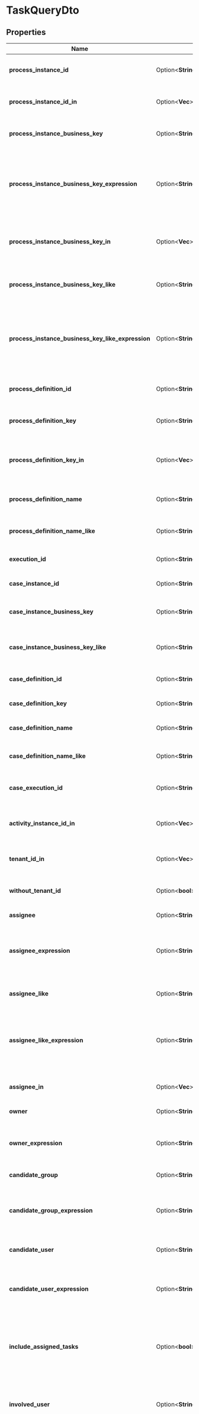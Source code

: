 # TaskQueryDto

## Properties

Name | Type | Description | Notes
------------ | ------------- | ------------- | -------------
**process_instance_id** | Option<**String**> | Restrict to tasks that belong to process instances with the given id. | [optional]
**process_instance_id_in** | Option<**Vec<String>**> | Restrict to tasks that belong to process instances with the given ids. | [optional]
**process_instance_business_key** | Option<**String**> | Restrict to tasks that belong to process instances with the given business key. | [optional]
**process_instance_business_key_expression** | Option<**String**> | Restrict to tasks that belong to process instances with the given business key which  is described by an expression. See the  [user guide](https://docs.camunda.org/manual/7.13/user-guide/process-engine/expression-language/#internal-context-functions) for more information on available functions. | [optional]
**process_instance_business_key_in** | Option<**Vec<String>**> | Restrict to tasks that belong to process instances with one of the give business keys.  The keys need to be in a comma-separated list. | [optional]
**process_instance_business_key_like** | Option<**String**> | Restrict to tasks that have a process instance business key that has the parameter  value as a substring. | [optional]
**process_instance_business_key_like_expression** | Option<**String**> | Restrict to tasks that have a process instance business key that has the parameter  value as a substring and is described by an expression. See the [user guide](https://docs.camunda.org/manual/7.13/user-guide/process-engine/expression-language/#internal-context-functions)  for more information on available functions. | [optional]
**process_definition_id** | Option<**String**> | Restrict to tasks that belong to a process definition with the given id. | [optional]
**process_definition_key** | Option<**String**> | Restrict to tasks that belong to a process definition with the given key. | [optional]
**process_definition_key_in** | Option<**Vec<String>**> | Restrict to tasks that belong to a process definition with one of the given keys. The  keys need to be in a comma-separated list. | [optional]
**process_definition_name** | Option<**String**> | Restrict to tasks that belong to a process definition with the given name. | [optional]
**process_definition_name_like** | Option<**String**> | Restrict to tasks that have a process definition name that has the parameter value as  a substring. | [optional]
**execution_id** | Option<**String**> | Restrict to tasks that belong to an execution with the given id. | [optional]
**case_instance_id** | Option<**String**> | Restrict to tasks that belong to case instances with the given id. | [optional]
**case_instance_business_key** | Option<**String**> | Restrict to tasks that belong to case instances with the given business key. | [optional]
**case_instance_business_key_like** | Option<**String**> | Restrict to tasks that have a case instance business key that has the parameter value  as a substring. | [optional]
**case_definition_id** | Option<**String**> | Restrict to tasks that belong to a case definition with the given id. | [optional]
**case_definition_key** | Option<**String**> | Restrict to tasks that belong to a case definition with the given key. | [optional]
**case_definition_name** | Option<**String**> | Restrict to tasks that belong to a case definition with the given name. | [optional]
**case_definition_name_like** | Option<**String**> | Restrict to tasks that have a case definition name that has the parameter value as a  substring. | [optional]
**case_execution_id** | Option<**String**> | Restrict to tasks that belong to a case execution with the given id. | [optional]
**activity_instance_id_in** | Option<**Vec<String>**> | Only include tasks which belong to one of the passed and comma-separated activity  instance ids. | [optional]
**tenant_id_in** | Option<**Vec<String>**> | Only include tasks which belong to one of the passed and comma-separated  tenant ids. | [optional]
**without_tenant_id** | Option<**bool**> | Only include tasks which belong to no tenant. Value may only be `true`,  as `false` is the default behavior. | [optional][default to false]
**assignee** | Option<**String**> | Restrict to tasks that the given user is assigned to. | [optional]
**assignee_expression** | Option<**String**> | Restrict to tasks that the user described by the given expression is assigned to. See the [user guide](https://docs.camunda.org/manual/7.13/user-guide/process-engine/expression-language/#internal-context-functions)  for more information on available functions. | [optional]
**assignee_like** | Option<**String**> | Restrict to tasks that have an assignee that has the parameter  value as a substring. | [optional]
**assignee_like_expression** | Option<**String**> | Restrict to tasks that have an assignee that has the parameter value described by the  given expression as a substring. See the  [user guide](https://docs.camunda.org/manual/7.13/user-guide/process-engine/expression-language/#internal-context-functions)  for more information on available functions. | [optional]
**assignee_in** | Option<**Vec<String>**> | Only include tasks which are assigned to one of the passed and comma-separated user ids. | [optional]
**owner** | Option<**String**> | Restrict to tasks that the given user owns. | [optional]
**owner_expression** | Option<**String**> | Restrict to tasks that the user described by the given expression owns. See the  [user guide](https://docs.camunda.org/manual/7.13/user-guide/process-engine/expression-language/#internal-context-functions)  for more information on available functions. | [optional]
**candidate_group** | Option<**String**> | Only include tasks that are offered to the given group. | [optional]
**candidate_group_expression** | Option<**String**> | Only include tasks that are offered to the group described by the given expression.  See the  [user guide](https://docs.camunda.org/manual/7.13/user-guide/process-engine/expression-language/#internal-context-functions)  for more information on available functions. | [optional]
**candidate_user** | Option<**String**> | Only include tasks that are offered to the given user or to one of his groups. | [optional]
**candidate_user_expression** | Option<**String**> | Only include tasks that are offered to the user described by the given expression.  See the  [user guide](https://docs.camunda.org/manual/7.13/user-guide/process-engine/expression-language/#internal-context-functions)  for more information on available functions. | [optional]
**include_assigned_tasks** | Option<**bool**> | Also include tasks that are assigned to users in candidate queries. Default is to only  include tasks that are not assigned to any user if you query by candidate user or group(s). | [optional][default to false]
**involved_user** | Option<**String**> | Only include tasks that the given user is involved in. A user is involved in a task if  an identity link exists between task and user (e.g., the user is the assignee). | [optional]
**involved_user_expression** | Option<**String**> | Only include tasks that the user described by the given expression is involved in. A user is involved in a task if an identity link exists between task and user (e.g., the user is the assignee). See the [user guide](https://docs.camunda.org/manual/7.13/user-guide/process-engine/expression-language/#internal-context-functions) for more information on available functions. | [optional]
**assigned** | Option<**bool**> | If set to `true`, restricts the query to all tasks that are assigned. | [optional][default to false]
**unassigned** | Option<**bool**> | If set to `true`, restricts the query to all tasks that are unassigned. | [optional][default to false]
**task_definition_key** | Option<**String**> | Restrict to tasks that have the given key. | [optional]
**task_definition_key_in** | Option<**Vec<String>**> | Restrict to tasks that have one of the given keys. The keys need to be in a comma-separated list. | [optional]
**task_definition_key_like** | Option<**String**> | Restrict to tasks that have a key that has the parameter value as a substring. | [optional]
**name** | Option<**String**> | Restrict to tasks that have the given name. | [optional]
**name_not_equal** | Option<**String**> | Restrict to tasks that do not have the given name. | [optional]
**name_like** | Option<**String**> | Restrict to tasks that have a name with the given parameter value as substring. | [optional]
**name_not_like** | Option<**String**> | Restrict to tasks that do not have a name with the given parameter value as substring. | [optional]
**description** | Option<**String**> | Restrict to tasks that have the given description. | [optional]
**description_like** | Option<**String**> | Restrict to tasks that have a description that has the parameter value as a substring. | [optional]
**priority** | Option<**i32**> | Restrict to tasks that have the given priority. | [optional]
**max_priority** | Option<**i32**> | Restrict to tasks that have a lower or equal priority. | [optional]
**min_priority** | Option<**i32**> | Restrict to tasks that have a higher or equal priority. | [optional]
**due_date** | Option<**String**> | Restrict to tasks that are due on the given date. By [default](https://docs.camunda.org/manual/7.13/reference/rest/overview/date-format/), the date must have the format `yyyy-MM-dd'T'HH:mm:ss.SSSZ`, e.g., `2013-01-23T14:42:45.546+0200`. | [optional]
**due_date_expression** | Option<**String**> | Restrict to tasks that are due on the date described by the given expression. See the [user guide](https://docs.camunda.org/manual/7.13/user-guide/process-engine/expression-language/#internal-context-functions) for more information on available functions. The expression must evaluate to a `java.util.Date` or `org.joda.time.DateTime` object. | [optional]
**due_after** | Option<**String**> | Restrict to tasks that are due after the given date. By [default](https://docs.camunda.org/manual/7.13/reference/rest/overview/date-format/), the date must have the format `yyyy-MM-dd'T'HH:mm:ss.SSSZ`, e.g., `2013-01-23T14:42:45.435+0200`. | [optional]
**due_after_expression** | Option<**String**> | Restrict to tasks that are due after the date described by the given expression. See the [user guide](https://docs.camunda.org/manual/7.13/user-guide/process-engine/expression-language/#internal-context-functions) for more information on available functions. The expression must evaluate to a `java.util.Date` or `org.joda.time.DateTime` object. | [optional]
**due_before** | Option<**String**> | Restrict to tasks that are due before the given date. By [default](https://docs.camunda.org/manual/7.13/reference/rest/overview/date-format/), the date must have the format `yyyy-MM-dd'T'HH:mm:ss.SSSZ`, e.g., `2013-01-23T14:42:45.243+0200`. | [optional]
**due_before_expression** | Option<**String**> | Restrict to tasks that are due before the date described by the given expression. See the [user guide](https://docs.camunda.org/manual/7.13/user-guide/process-engine/expression-language/#internal-context-functions) for more information on available functions. The expression must evaluate to a `java.util.Date` or `org.joda.time.DateTime` object. | [optional]
**follow_up_date** | Option<**String**> | Restrict to tasks that have a followUp date on the given date. By [default](https://docs.camunda.org/manual/7.13/reference/rest/overview/date-format/), the date must have the format `yyyy-MM-dd'T'HH:mm:ss.SSSZ`, e.g., `2013-01-23T14:42:45.342+0200`. | [optional]
**follow_up_date_expression** | Option<**String**> | Restrict to tasks that have a followUp date on the date described by the given expression. See the [user guide](https://docs.camunda.org/manual/7.13/user-guide/process-engine/expression-language/#internal-context-functions) for more information on available functions. The expression must evaluate to a `java.util.Date` or `org.joda.time.DateTime` object. | [optional]
**follow_up_after** | Option<**String**> | Restrict to tasks that have a followUp date after the given date. By [default](https://docs.camunda.org/manual/7.13/reference/rest/overview/date-format/), the date must have the format `yyyy-MM-dd'T'HH:mm:ss.SSSZ`, e.g., `2013-01-23T14:42:45.542+0200`. | [optional]
**follow_up_after_expression** | Option<**String**> | Restrict to tasks that have a followUp date after the date described by the given expression. See the [user guide](https://docs.camunda.org/manual/7.13/user-guide/process-engine/expression-language/#internal-context-functions) for more information on available functions. The expression must evaluate to a `java.util.Date` or `org.joda.time.DateTime` object. | [optional]
**follow_up_before** | Option<**String**> | Restrict to tasks that have a followUp date before the given date. By [default](https://docs.camunda.org/manual/7.13/reference/rest/overview/date-format/), the date must have the format `yyyy-MM-dd'T'HH:mm:ss.SSSZ`, e.g., `2013-01-23T14:42:45.234+0200`. | [optional]
**follow_up_before_expression** | Option<**String**> | Restrict to tasks that have a followUp date before the date described by the given expression. See the [user guide](https://docs.camunda.org/manual/7.13/user-guide/process-engine/expression-language/#internal-context-functions) for more information on available functions. The expression must evaluate to a `java.util.Date` or `org.joda.time.DateTime` object. | [optional]
**follow_up_before_or_not_existent** | Option<**String**> | Restrict to tasks that have no followUp date or a followUp date before the given date. By [default](https://docs.camunda.org/manual/7.13/reference/rest/overview/date-format/), the date must have the format `yyyy-MM-dd'T'HH:mm:ss.SSSZ`, e.g., `2013-01-23T14:42:45.432+0200`. The typical use case is to query all `active` tasks for a user for a given date. | [optional]
**follow_up_before_or_not_existent_expression** | Option<**String**> | Restrict to tasks that have no followUp date or a followUp date before the date described by the given expression. See the [user guide](https://docs.camunda.org/manual/7.13/user-guide/process-engine/expression-language/#internal-context-functions) for more information on available functions. The expression must evaluate to a `java.util.Date` or `org.joda.time.DateTime` object. | [optional]
**created_on** | Option<**String**> | Restrict to tasks that were created on the given date. By [default](https://docs.camunda.org/manual/7.13/reference/rest/overview/date-format/), the date must have the format `yyyy-MM-dd'T'HH:mm:ss.SSSZ`, e.g., `2013-01-23T14:42:45.324+0200`. | [optional]
**created_on_expression** | Option<**String**> | Restrict to tasks that were created on the date described by the given expression. See the [user guide](https://docs.camunda.org/manual/7.13/user-guide/process-engine/expression-language/#internal-context-functions) for more information on available functions. The expression must evaluate to a `java.util.Date` or `org.joda.time.DateTime` object. | [optional]
**created_after** | Option<**String**> | Restrict to tasks that were created after the given date. By [default](https://docs.camunda.org/manual/7.13/reference/rest/overview/date-format/), the date must have the format `yyyy-MM-dd'T'HH:mm:ss.SSSZ`, e.g., `2013-01-23T14:42:45.342+0200`. | [optional]
**created_after_expression** | Option<**String**> | Restrict to tasks that were created after the date described by the given expression. See the [user guide](https://docs.camunda.org/manual/7.13/user-guide/process-engine/expression-language/#internal-context-functions) for more information on available functions. The expression must evaluate to a `java.util.Date` or `org.joda.time.DateTime` object. | [optional]
**created_before** | Option<**String**> | Restrict to tasks that were created before the given date. By [default](https://docs.camunda.org/manual/7.13/reference/rest/overview/date-format/), the date must have the format `yyyy-MM-dd'T'HH:mm:ss.SSSZ`, e.g., `2013-01-23T14:42:45.332+0200`. | [optional]
**created_before_expression** | Option<**String**> | Restrict to tasks that were created before the date described by the given expression. See the [user guide](https://docs.camunda.org/manual/7.13/user-guide/process-engine/expression-language/#internal-context-functions) for more information on available functions. The expression must evaluate to a `java.util.Date` or `org.joda.time.DateTime` object. | [optional]
**delegation_state** | Option<**String**> | Restrict to tasks that are in the given delegation state. Valid values are `PENDING` and `RESOLVED`. | [optional]
**candidate_groups** | Option<**Vec<String>**> | Restrict to tasks that are offered to any of the given candidate groups. Takes a comma-separated list of group names, so for example `developers,support,sales`. | [optional]
**candidate_groups_expression** | Option<**String**> | Restrict to tasks that are offered to any of the candidate groups described by the given expression. See the [user guide](https://docs.camunda.org/manual/7.13/user-guide/process-engine/expression-language/#internal-context-functions) for more information on available functions. The expression must evaluate to `java.util.List` of Strings. | [optional]
**with_candidate_groups** | Option<**bool**> | Only include tasks which have a candidate group. Value may only be `true`, as `false` is the default behavior. | [optional][default to false]
**without_candidate_groups** | Option<**bool**> | Only include tasks which have no candidate group. Value may only be `true`, as `false` is the default behavior. | [optional][default to false]
**with_candidate_users** | Option<**bool**> | Only include tasks which have a candidate user. Value may only be `true`, as `false` is the default behavior. | [optional][default to false]
**without_candidate_users** | Option<**bool**> | Only include tasks which have no candidate users. Value may only be `true`, as `false` is the default behavior. | [optional][default to false]
**active** | Option<**bool**> | Only include active tasks. Value may only be `true`, as `false` is the default behavior. | [optional][default to false]
**suspended** | Option<**bool**> | Only include suspended tasks. Value may only be `true`, as `false` is the default behavior. | [optional][default to false]
**task_variables** | Option<[**Vec<crate::models::VariableQueryParameterDto>**](VariableQueryParameterDto.md)> | A JSON array to only include tasks that have variables with certain values. The array consists of JSON objects with three properties `name`, `operator` and `value`. `name` is the variable name, `operator` is the comparison operator to be used and `value` the variable value. `value` may be of type `String`, `Number` or `Boolean`.  Valid `operator` values are: `eq` - equal to; `neq` - not equal to; `gt` - greater than; `gteq` - greater than or equal to; `lt` - lower than; `lteq` - lower than or equal to; `like`. `key` and `value` may not contain underscore or comma characters. | [optional]
**process_variables** | Option<[**Vec<crate::models::VariableQueryParameterDto>**](VariableQueryParameterDto.md)> | A JSON array to only include tasks that belong to a process instance with variables with certain values. The array consists of JSON objects with three properties `name`, `operator` and `value`. `name` is the variable name, `operator` is the comparison operator to be used and `value` the variable value. `value` may be of type `String`, `Number` or `Boolean`.  Valid `operator` values are: `eq` - equal to; `neq` - not equal to; `gt` - greater than; `gteq` - greater than or equal to; `lt` - lower than; `lteq` - lower than or equal to; `like`. `key` and `value` may not contain underscore or comma characters. | [optional]
**case_instance_variables** | Option<[**Vec<crate::models::VariableQueryParameterDto>**](VariableQueryParameterDto.md)> | A JSON array to only include tasks that belong to a case instance with variables with certain values. The array consists of JSON objects with three properties `name`, `operator` and `value`. `name` is the variable name, `operator` is the comparison operator to be used and `value` the variable value. `value` may be of type `String`, `Number` or `Boolean`.  Valid `operator` values are: `eq` - equal to; `neq` - not equal to; `gt` - greater than; `gteq` - greater than or equal to; `lt` - lower than; `lteq` - lower than or equal to; `like`. `key` and `value` may not contain underscore or comma characters. | [optional]
**variable_names_ignore_case** | Option<**bool**> | Match all variable names in this query case-insensitively. If set `variableName` and `variablename` are treated as equal. | [optional][default to false]
**variable_values_ignore_case** | Option<**bool**> | Match all variable values in this query case-insensitively. If set `variableValue` and `variablevalue` are treated as equal. | [optional][default to false]
**parent_task_id** | Option<**String**> | Restrict query to all tasks that are sub tasks of the given task. Takes a task id. | [optional]
**or_queries** | Option<[**Vec<crate::models::TaskQueryDto>**](TaskQueryDto.md)> | A JSON array of nested task queries with OR semantics. A task matches a nested query if it fulfills *at least one* of the query's predicates. With multiple nested queries, a task must fulfill at least one predicate of *each* query ([Conjunctive Normal Form](https://en.wikipedia.org/wiki/Conjunctive_normal_form)).  All task query properties can be used except for: `sorting`, `withCandidateGroups`, `withoutCandidateGroups`, `withCandidateUsers`, `withoutCandidateUsers`  See the [User guide](https://docs.camunda.org/manual/7.13/user-guide/process-engine/process-engine-api/#or-queries) for more information about OR queries. | [optional]
**sorting** | Option<[**Vec<crate::models::TaskQueryDtoSorting>**](TaskQueryDto_sorting.md)> | Apply sorting of the result | [optional]

[[Back to Model list]](../README.md#documentation-for-models) [[Back to API list]](../README.md#documentation-for-api-endpoints) [[Back to README]](../README.md)


